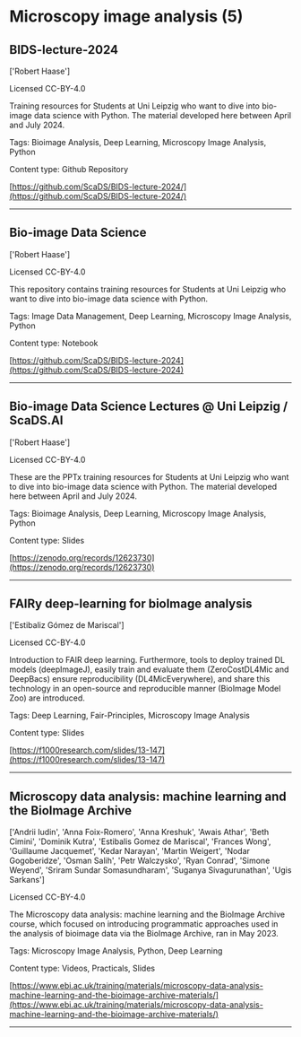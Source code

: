 # Microscopy image analysis (5)
## BIDS-lecture-2024

['Robert Haase']

Licensed CC-BY-4.0



Training resources for Students at Uni Leipzig who want to dive into bio-image data science with Python. The material developed here between April and July 2024.

Tags: Bioimage Analysis, Deep Learning, Microscopy Image Analysis, Python

Content type: Github Repository

[https://github.com/ScaDS/BIDS-lecture-2024/](https://github.com/ScaDS/BIDS-lecture-2024/)


---

## Bio-image Data Science

['Robert Haase']

Licensed CC-BY-4.0



This repository contains training resources for Students at Uni Leipzig who want to dive into bio-image data science with Python.

Tags: Image Data Management, Deep Learning, Microscopy Image Analysis, Python

Content type: Notebook

[https://github.com/ScaDS/BIDS-lecture-2024](https://github.com/ScaDS/BIDS-lecture-2024)


---

## Bio-image Data Science Lectures @ Uni Leipzig / ScaDS.AI

['Robert Haase']

Licensed CC-BY-4.0



These are the PPTx training resources for Students at Uni Leipzig who want to dive into bio-image data science with Python. The material developed here between April and July 2024.

Tags: Bioimage Analysis, Deep Learning, Microscopy Image Analysis, Python

Content type: Slides

[https://zenodo.org/records/12623730](https://zenodo.org/records/12623730)


---

## FAIRy deep-learning for bioImage analysis

['Estibaliz Gómez de Mariscal']

Licensed CC-BY-4.0



Introduction to FAIR deep learning. Furthermore, tools to deploy trained DL models (deepImageJ), easily train and evaluate them (ZeroCostDL4Mic and DeepBacs) ensure reproducibility (DL4MicEverywhere), and share this technology in an open-source and reproducible manner (BioImage Model Zoo) are introduced.

Tags: Deep Learning, Fair-Principles, Microscopy Image Analysis

Content type: Slides

[https://f1000research.com/slides/13-147](https://f1000research.com/slides/13-147)


---

## Microscopy data analysis: machine learning and the BioImage Archive

['Andrii Iudin', 'Anna Foix-Romero', 'Anna Kreshuk', 'Awais Athar', 'Beth Cimini', 'Dominik Kutra', 'Estibalis Gomez de Mariscal', 'Frances Wong', 'Guillaume Jacquemet', 'Kedar Narayan', 'Martin Weigert', 'Nodar Gogoberidze', 'Osman Salih', 'Petr Walczysko', 'Ryan Conrad', 'Simone Weyend', 'Sriram Sundar Somasundharam', 'Suganya Sivagurunathan', 'Ugis Sarkans']

Licensed CC-BY-4.0



The Microscopy data analysis: machine learning and the BioImage Archive course, which focused on introducing programmatic approaches used in the analysis of bioimage data via the BioImage Archive, ran in May 2023.

Tags: Microscopy Image Analysis, Python, Deep Learning

Content type: Videos, Practicals, Slides

[https://www.ebi.ac.uk/training/materials/microscopy-data-analysis-machine-learning-and-the-bioimage-archive-materials/](https://www.ebi.ac.uk/training/materials/microscopy-data-analysis-machine-learning-and-the-bioimage-archive-materials/)


---

